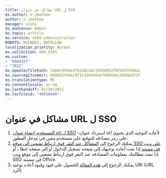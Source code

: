 ```yaml
---
title: مشاكل في عنوان URL ل SSO
ms.author: v-jmathew
author: v-jmathew
manager: scotv
ms.audience: Admin
ms.topic: article
ms.service: o365-administration
ROBOTS: NOINDEX, NOFOLLOW
localization_priority: Normal
ms.collection: Adm_O365
ms.custom:
- "9004357"
- "7812"
ms.openlocfilehash: 7ab8c9f64e376218ca6c76056952f8f835f699ac
ms.sourcegitcommit: 688642f4ebc0f1c335e954e780bb9ec8893e2f3f
ms.translationtype: MT
ms.contentlocale: ar-SA
ms.lasthandoff: 01/20/2021
ms.locfileid: "49916648"
---
```

# <a name="sso-url-issues"></a>مشاكل في عنوان URL ل SSO

1. [المستخدم-إنشاء عنوان url ل SSO](https://docs.microsoft.com/rest/api/apimanagement/2019-12-01/User/GenerateSsoUrl) -استرداد عنوان url لأعاده التوجيه الذي يحتوي علي رمز مصادقه للتوقيع علي مستخدم معين في مدخل المطور.
2. يمكنك الرجوع إلى [المشاكل عند النقر فوق ارتباط تشعبي إلى موقع SSO علي ويب في مستند](https://docs.microsoft.com/office/troubleshoot/office-suite-issues/click-hyperlink-to-sso-website) إذا تمت أعاده توجيهك إلى صفحه تسجيل الدخول أو إلى صفحه خطا ، أو إذا تمت مطالبتك بمعلومات المصادقة عند النقر فوق ارتباط تشعبي إلى موقع ويب SSO في مستند Office.
3. يمكنك الرجوع إلى [هذه المقالة](https://docs.microsoft.com/azure/active-directory/develop/reply-url) للحصول علي قيود وقيود أعاده توجيه URI (URL الرد).
